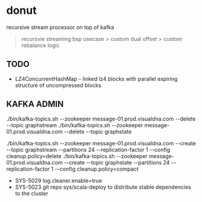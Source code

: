 # donut
recursive stream processor on top of kafka

> recursvie streaming bsp usecase > custom dual offset > custom rebalance logic

TODO
--------------------
- LZ4ConcurrentHashMap - linked lz4 blocks with parallel expiring structure of uncompressed blocks


KAFKA ADMIN
--------------------
./bin/kafka-topics.sh --zookeeper message-01.prod.visualdna.com --delete --topic graphstream
./bin/kafka-topics.sh --zookeeper message-01.prod.visualdna.com --delete --topic graphstate

./bin/kafka-topics.sh --zookeeper message-01.prod.visualdna.com  --create --topic graphstream --partitions 24 --replication-factor 1 --config cleanup.policy=delete
./bin/kafka-topics.sh --zookeeper message-01.prod.visualdna.com  --create --topic graphstate --partitions 24 --replication-factor 1 --config cleanup.policy=compact
- SYS-5029 log.cleaner.enable=true
- SYS-5023 git repo sys/scala-deploy to distribute stable dependencies to the cluster